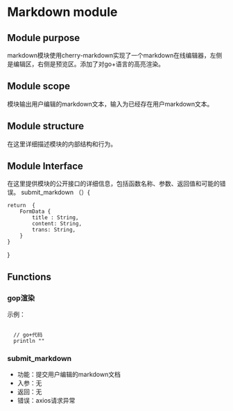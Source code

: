 
# Markdown module

## Module purpose

 markdown模块使用cherry-markdown实现了一个markdown在线编辑器，左侧是编辑区，右侧是预览区。添加了对go+语言的高亮渲染。

## Module scope

模块输出用户编辑的markdown文本，输入为已经存在用户markdown文本。

## Module structure

在这里详细描述模块的内部结构和行为。

## Module Interface

在这里提供模块的公开接口的详细信息，包括函数名称、参数、返回值和可能的错误。
submit_markdown （）{

    return  {
        FormData {
            title : String,
            content: String,
            trans: String,
        }
    }
    
}

## Functions

### gop渲染

示例：

 ```gop
  
   // go+代码
   println ""
 ```

### submit_markdown

- 功能：提交用户编辑的markdown文档
- 入参：无
- 返回：无
- 错误：axios请求异常




